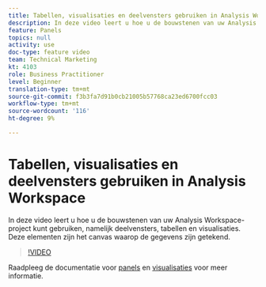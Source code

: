 ```yaml
---
title: Tabellen, visualisaties en deelvensters gebruiken in Analysis Workspace
description: In deze video leert u hoe u de bouwstenen van uw Analysis Workspace-project kunt gebruiken, namelijk deelvensters, tabellen en visualisaties. Deze elementen zijn het canvas waarop de gegevens zijn getekend.
feature: Panels
topics: null
activity: use
doc-type: feature video
team: Technical Marketing
kt: 4103
role: Business Practitioner
level: Beginner
translation-type: tm+mt
source-git-commit: f3b3fa7d91b0cb21005b57768ca23ed6700fcc03
workflow-type: tm+mt
source-wordcount: '116'
ht-degree: 9%

---
```



# Tabellen, visualisaties en deelvensters gebruiken in Analysis Workspace

In deze video leert u hoe u de bouwstenen van uw Analysis Workspace-project kunt gebruiken, namelijk deelvensters, tabellen en visualisaties. Deze elementen zijn het canvas waarop de gegevens zijn getekend.

>[!VIDEO](https://video.tv.adobe.com/v/30369/?quality=12)

Raadpleeg de documentatie voor [panels](https://docs.adobe.com/content/help/en/analytics/analyze/analysis-workspace/panels/panels.html) en [visualisaties](https://docs.adobe.com/content/help/en/analytics/analyze/analysis-workspace/visualizations/freeform-analysis-visualizations.html) voor meer informatie.
